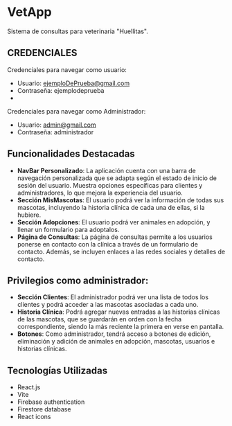 # VetApp
Sistema de consultas para veterinaria "Huellitas". 

## CREDENCIALES
Credenciales para navegar como usuario: 
 - Usuario: ejemploDePrueba@gmail.com
 - Contraseña: ejemplodeprueba
 - 
Credenciales para navegar como Administrador:
 - Usuario: admin@gmail.com
 - Contraseña: administrador

## Funcionalidades Destacadas
- **NavBar Personalizado**: La aplicación cuenta con una barra de navegación personalizada que se adapta según el estado de inicio de sesión del usuario. Muestra opciones específicas para clientes y administradores, lo que mejora la experiencia del usuario.
- **Sección MisMascotas**: El usuario podrá ver la información de todas sus mascotas, incluyendo la historia clínica de cada una de ellas, si la hubiere.
- **Sección Adopciones**: El usuario podrá ver animales en adopción, y llenar un formulario para adoptalos.    
- **Página de Consultas**: La página de consultas permite a los usuarios ponerse en contacto con la clínica a través de un formulario de contacto. Además, se incluyen enlaces a las redes sociales y detalles de contacto.
## Privilegios como administrador: 
- **Sección Clientes**: El administrador podrá ver una lista de todos los clientes y podrá acceder a las mascotas asociadas a cada uno.
- **Historia Clínica**: Podrá agregar nuevas entradas a las historias clínicas de las mascotas, que se guardarán en orden con la fecha correspondiente, siendo la más reciente la primera en verse en pantalla. 
- **Botones**: Como administrador, tendrá acceso a botones de edición, eliminación y adición de animales en adopción, mascotas, usuarios e historias clínicas.

## Tecnologías Utilizadas

- React.js
- Vite
- Firebase authentication
- Firestore database
- React icons



